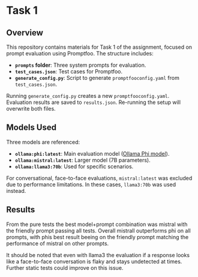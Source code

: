 # Task 1
## Overview
This repository contains materials for Task 1 of the assignment, focused on prompt evaluation using Promptfoo. The structure includes:

- **`prompts` folder**: Three system prompts for evaluation.
- **`test_cases.json`**: Test cases for Promptfoo.
- **`generate_config.py`**: Script to generate `promptfooconfig.yaml` from `test_cases.json`.

Running `generate_config.py` creates a new `promptfooconfig.yaml`. Evaluation results are saved to `results.json`. Re-running the setup will overwrite both files.

## Models Used
Three models are referenced:

- **`ollama:phi:latest`**: Main evaluation model ([Ollama Phi model](https://ollama.com/library/phi)).
- **`ollama:mistral:latest`**: Larger model (7B parameters).
- **`ollama:llama3:70b`**: Used for specific scenarios.

For conversational, face-to-face evaluations, `mistral:latest` was excluded due to performance limitations. In these cases, `llama3:70b` was used instead.

## Results
From the pure tests the best model+prompt combination was mistral with the friendly prompt passing all tests.
Overall mistrall outperforms phi on all prompts, with phis best result beeing on the friendly prompt matching the performance of mistral on other prompts.

It should be noted that even with llama3 the evaluation if a response looks like a face-to-face conversation is flaky and stays undetected at times.
Further static tests could improve on this issue.


